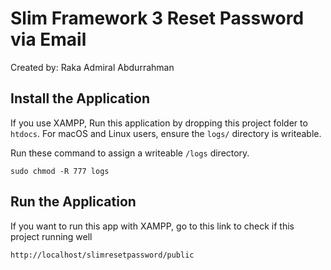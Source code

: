 # Slim Framework 3 Reset Password via Email

Created by: Raka Admiral Abdurrahman

## Install the Application

If you use XAMPP, Run this application by dropping this project folder to `htdocs`. For macOS and Linux users, ensure the `logs/` directory is writeable.

Run these command to assign a writeable `/logs` directory.
```
sudo chmod -R 777 logs
```

## Run the Application
If you want to run this app with XAMPP, go to this link to check if this project running well
```
http://localhost/slimresetpassword/public
```
